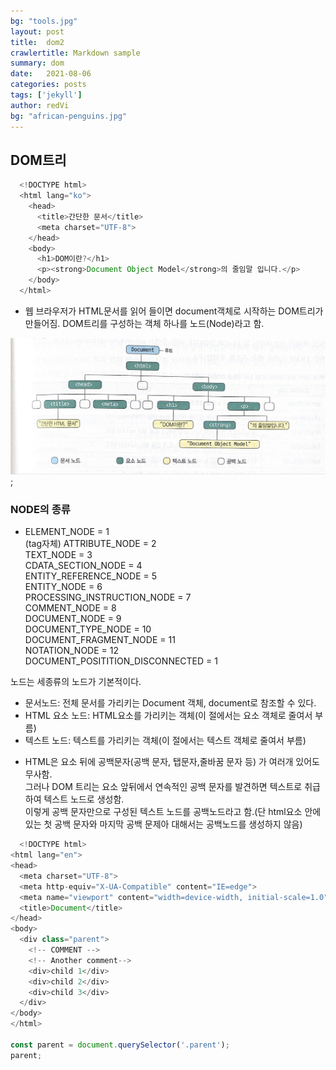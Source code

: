 ```yaml
---
bg: "tools.jpg"
layout: post
title:  dom2
crawlertitle: Markdown sample
summary: dom
date:   2021-08-06
categories: posts
tags: ['jekyll']
author: redVi
bg: "african-penguins.jpg"
---
```


## DOM트리
```javascript
  <!DOCTYPE html>
  <html lang="ko">
    <head>
      <title>간단한 문서</title>
      <meta charset="UTF-8">
    </head>
    <body>
      <h1>DOM이란?</h1>
      <p><strong>Document Object Model</strong>의 줄임말 입니다.</p>
    </body>
  </html>
```
- 웹 브라우저가 HTML문서를 읽어 들이면 document객체로 시작하는 DOM트리가 만들어짐.
DOM트리를 구성하는 객체 하나를 노드(Node)라고 함.

![](../assets/img/domTree.jpeg);

### NODE의 종류
- ELEMENT_NODE = 1<br>(tag자체)
  ATTRIBUTE_NODE = 2<br>
  TEXT_NODE = 3<br>
  CDATA_SECTION_NODE = 4<br>
  ENTITY_REFERENCE_NODE = 5<br>
  ENTITY_NODE = 6<br>
  PROCESSING_INSTRUCTION_NODE = 7<br>
  COMMENT_NODE = 8<br>
  DOCUMENT_NODE = 9<br>
  DOCUMENT_TYPE_NODE = 10<br>
  DOCUMENT_FRAGMENT_NODE = 11<br>
  NOTATION_NODE = 12<br>
  DOCUMENT_POSITITION_DISCONNECTED = 1<br>

노드는 세종류의 노드가 기본적이다.
- 문서노드: 전체 문서를 가리키는 Document 객체, document로 참조할 수 있다.
- HTML 요소 노드: HTML요소를 가리키는 객체(이 절에서는 요소 객체로 줄여서 부름)
- 텍스트 노드: 텍스트를 가리키는 객체(이 절에서는 텍스트 객체로 줄여서 부름)

* HTML은 요소 뒤에 공백문자(공백 문자, 탭문자,줄바꿈 문자 등) 가 여러개 있어도 무사함.<br>
그러나 DOM 트리는 요소 앞뒤에서 연속적인 공백 문자를 발견하면 텍스트로 취급하여 텍스트 노드로 생성함.<br>
이렇게 공백 문자만으로 구성된 텍스트 노드를 공백노드라고 함.(단 html요소 안에 있는 첫 공백 문자와 마지막 공백 문제아 대해서는 공백노드를 생성하지 않음)

```javascript
  <!DOCTYPE html>
<html lang="en">
<head>
  <meta charset="UTF-8">
  <meta http-equiv="X-UA-Compatible" content="IE=edge">
  <meta name="viewport" content="width=device-width, initial-scale=1.0">
  <title>Document</title>
</head>
<body>
  <div class="parent">
    <!-- COMMENT -->
    <!-- Another comment-->
    <div>child 1</div>
    <div>child 2</div>
    <div>child 3</div>
  </div>
</body>
</html>

const parent = document.querySelector('.parent');
parent;

```